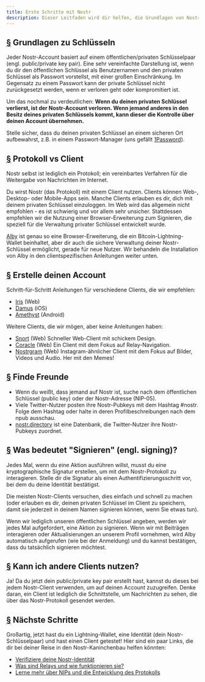 ```yaml
---
title: Erste Schritte mit Nostr
description: Dieser Leitfaden wird dir helfen, die Grundlagen von Nostr zu verstehen, ein neues Konto einzurichten und Nostr zu verwenden. Wir zeigen dir, wie du eine neue Lightning-Wallet erstellst, ein Konto einrichtest und dich sicher bei einem Client anmeldest.
---
```


## [§](#understanding-keys) Grundlagen zu Schlüsseln

Jeder Nostr-Account basiert auf einem öffentlichen/privaten Schlüsselpaar (engl. public/private key pair). Eine sehr vereinfachte Darstellung ist, wenn du dir den öffentlichen Schlüssel als Benutzernamen und den privaten Schlüssel als Passwort vorstellst, mit einer großen Einschränkung. Im Gegensatz zu einem Passwort kann der private Schlüssel nicht zurückgesetzt werden, wenn er verloren geht oder kompromitiert ist.

Um das nochmal zu verdeutlichen: **Wenn du deinen privaten Schlüssel verlierst, ist der Nostr-Account verloren. Wenn jemand anderes in den Besitz deines privaten Schlüssels kommt, kann dieser die Kontrolle über deinen Account übernehmen.**

Stelle sicher, dass du deinen privaten Schlüssel an einem sicheren Ort aufbewahrst, z.B. in einem Passwort-Manager (uns gefällt [1Password](https://1password.com/)).

## [§](#protocol-vs-client) Protokoll vs Client

Nostr selbst ist lediglich ein Protokoll; ein vereinbartes Verfahren für die Weitergabe von Nachrichten im Internet.

Du wirst Nostr (das Protokoll) mit einem Client nutzen. Clients können Web-, Desktop- oder Mobile-Apps sein. Manche Clients erlauben es dir, dich mit deinem privaten Schlüssel einzuloggen. Im Web wird das allgemein nicht empfohlen - es ist schwierig und vor allem sehr unsicher. Stattdessen empfehlen wir die Nutzung einer Browser-Erweiterung zum Signieren, die speziell für die Verwaltung privater Schlüssel entwickelt wurde.

[Alby](https://chrome.google.com/webstore/detail/alby-bitcoin-lightning-wa/iokeahhehimjnekafflcihljlcjccdbe) ist genau so eine Browser-Erweiterung, die ein Bitcoin-Lightning-Wallet beinhaltet, aber dir auch die sichere Verwaltung deiner Nostr-Schlüssel ermöglicht, gerade für neue Nutzer. Wir behandeln die Installation von Alby in den clientspezifischen Anleitungen weiter unten.

## [§](#create-your-account) Erstelle deinen Account

Schritt-für-Schritt Anleitungen für verschiedene Clients, die wir empfehlen:

-   [Iris](/en/guides/iris) (Web)
-   [Damus](/en/guides/damus) (iOS)
-   [Amethyst](/en/guides/amethyst) (Android)

Weitere Clients, die wir mögen, aber keine Anleitungen haben:

-   [Snort](https://snort.social/) (Web) Schneller Web-Client mit schickem Design.
-   [Coracle](https://coracle.social/) (Web) Ein Client mit dem Fokus auf Relay-Navigation.
-   [Nostrgram](https://nostrgram.co) (Web) Instagram-ähnlicher Client mit dem Fokus auf Bilder, Videos und Audio. Her mit den Memes!

## [§](#find-friends) Finde Freunde

-   Wenn du weißt, dass jemand auf Nostr ist, suche nach dem öffentlichen Schlüssel (public key) oder der Nostr-Adresse (NIP-05).
-   Viele Twitter-Nutzer posten ihre Nostr-Pubkeys mit dem Hashtag #nostr. Folge dem Hashtag oder halte in deren Profilbeschreibungen nach dem npub ausschau.
-   [nostr.directory](https://nostr.directory) ist eine Datenbank, die Twitter-Nutzer ihre Nostr-Pubkeys zuordnet.

## [§](#whats-signing) Was bedeutet "Signieren" (engl. signing)?

Jedes Mal, wenn du eine Aktion ausführen willst, musst du eine kryptographische Signatur erstellen, um mit dem Nostr-Protokoll zu interagieren. Stelle dir die Signatur als einen Authentifizierungsschritt vor, bei dem du deine Identität bestätigst.

Die meisten Nostr-Clients versuchen, dies einfach und schnell zu machen (oder erlauben es dir, deinen privaten Schlüssel im Client zu speichern, damit sie jederzeit in deinem Namen signieren können, wenn Sie etwas tun).

Wenn wir lediglich unseren öffentlichen Schlüssel angeben, werden wir jedes Mal aufgefordert, eine Aktion zu signieren. Wenn wir mit Beiträgen interagieren oder Aktualisierungen an unserem Profil vornehmen, wird Alby automatisch aufgerufen (wie bei der Anmeldung) und du kannst bestätigen, dass du tatsächlich signieren möchtest.

## [§](#can-i-use-other-clients) Kann ich andere Clients nutzen?

Ja! Da du jetzt dein public/private key pair erstellt hast, kannst du dieses bei jedem Nostr-Client verwenden, um auf deinen Account zuzugreifen. Denke daran, ein Client ist lediglich die Schnittstelle, um Nachrichten zu sehen, die über das Nostr-Protokoll gesendet werden.

## [§](#next-steps) Nächste Schritte

Großartig, jetzt hast du ein Lightning-Wallet, eine Identität (dein Nostr-Schlüsselpaar) und hast einen Client getestet! Hier sind ein paar Links, die dir bei deiner Reise in den Nostr-Kaninchenbau helfen könnten:

-   [Verifiziere deine Nostr-Identität](/en/guides/get-verified)
-   [Was sind Relays und wie funktionieren sie?](/de/relays)
-   [Lerne mehr über NIPs und die Entwicklung des Protokolls](/de/the-protocol)
